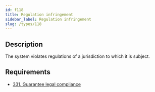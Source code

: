 ```yaml
---
id: f118
title: Regulation infringement
sidebar_label: Regulation infringement
slug: /types/118
---
```


## Description

The system violates regulations of a jurisdiction to which it is subject.

## Requirements

- [331. Guarantee legal compliance](/criteria/legal/331)
